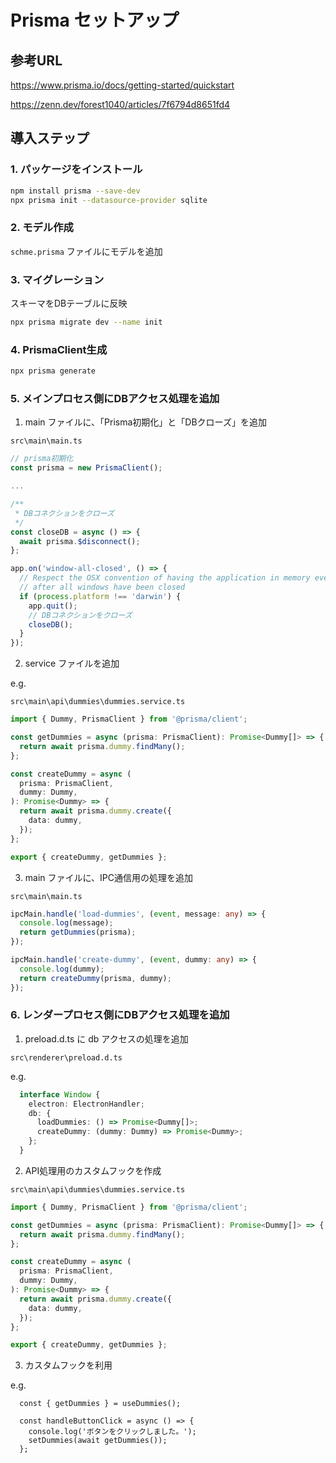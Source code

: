 # Prisma セットアップ

## 参考URL

https://www.prisma.io/docs/getting-started/quickstart

https://zenn.dev/forest1040/articles/7f6794d8651fd4

## 導入ステップ

### 1. パッケージをインストール

```bash
npm install prisma --save-dev
npx prisma init --datasource-provider sqlite
```

### 2. モデル作成

`schme.prisma` ファイルにモデルを追加

### 3. マイグレーション

スキーマをDBテーブルに反映  

```bash
npx prisma migrate dev --name init
```

### 4. PrismaClient生成

```bash
npx prisma generate
```

### 5. メインプロセス側にDBアクセス処理を追加

1. main ファイルに、「Prisma初期化」と「DBクローズ」を追加

`src\main\main.ts`  

```ts
// prisma初期化
const prisma = new PrismaClient();

...

/**
 * DBコネクションをクローズ
 */
const closeDB = async () => {
  await prisma.$disconnect();
};

app.on('window-all-closed', () => {
  // Respect the OSX convention of having the application in memory even
  // after all windows have been closed
  if (process.platform !== 'darwin') {
    app.quit();
    // DBコネクションをクローズ
    closeDB();
  }
});
```

2. service ファイルを追加

e.g.  

`src\main\api\dummies\dummies.service.ts`

```ts
import { Dummy, PrismaClient } from '@prisma/client';

const getDummies = async (prisma: PrismaClient): Promise<Dummy[]> => {
  return await prisma.dummy.findMany();
};

const createDummy = async (
  prisma: PrismaClient,
  dummy: Dummy,
): Promise<Dummy> => {
  return await prisma.dummy.create({
    data: dummy,
  });
};

export { createDummy, getDummies };
```

3. main ファイルに、IPC通信用の処理を追加

`src\main\main.ts`  

```ts
ipcMain.handle('load-dummies', (event, message: any) => {
  console.log(message);
  return getDummies(prisma);
});

ipcMain.handle('create-dummy', (event, dummy: any) => {
  console.log(dummy);
  return createDummy(prisma, dummy);
});
```

### 6. レンダープロセス側にDBアクセス処理を追加

1. preload.d.ts に db アクセスの処理を追加

`src\renderer\preload.d.ts`

e.g.  

```ts
  interface Window {
    electron: ElectronHandler;
    db: {
      loadDummies: () => Promise<Dummy[]>;
      createDummy: (dummy: Dummy) => Promise<Dummy>;
    };
  }
```

2. API処理用のカスタムフックを作成

`src\main\api\dummies\dummies.service.ts`

```ts
import { Dummy, PrismaClient } from '@prisma/client';

const getDummies = async (prisma: PrismaClient): Promise<Dummy[]> => {
  return await prisma.dummy.findMany();
};

const createDummy = async (
  prisma: PrismaClient,
  dummy: Dummy,
): Promise<Dummy> => {
  return await prisma.dummy.create({
    data: dummy,
  });
};

export { createDummy, getDummies };
```

3. カスタムフックを利用

e.g.  

```tsx
  const { getDummies } = useDummies();

  const handleButtonClick = async () => {
    console.log('ボタンをクリックしました。');
    setDummies(await getDummies());
  };
```